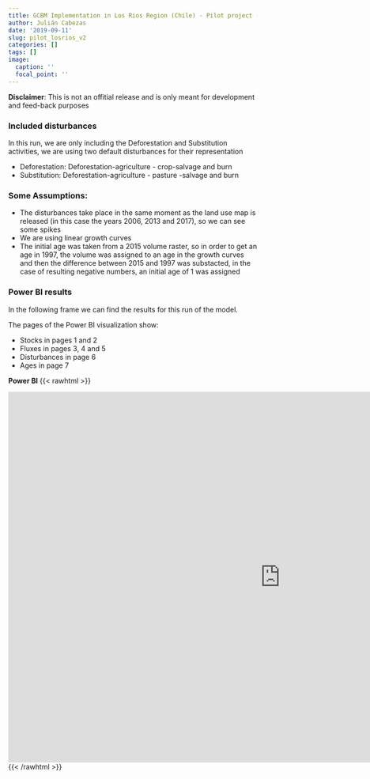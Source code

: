 ```yaml
---
title: GCBM Implementation in Los Rios Region (Chile) - Pilot project (version 0.2)
author: Julián Cabezas
date: '2019-09-11'
slug: pilot_losrios_v2
categories: []
tags: []
image:
  caption: ''
  focal_point: ''
---
```


**Disclaimer**: This is not an offitial release and is only meant for development and feed-back purposes

### Included disturbances

In this run, we are only including the Deforestation and Substitution activities, we are using two default disturbances for their representation

- Deforestation: Deforestation-agriculture - crop-salvage and burn
- Substitution: Deforestation-agriculture - pasture -salvage and burn

### Some Assumptions:

- The disturbances take place in the same moment as the land use map is released (in this case the years 2006, 2013 and 2017), so we can see some spikes
- We are using linear growth curves
- The initial age was taken from a 2015 volume raster, so in order to get an age in 1997, the volume was assigned to an age in the growth curves and then the difference between 2015 and 1997 was substacted, in the case of resulting negative numbers, an initial age of 1 was assigned

### Power BI results

In the following frame we can find the results for this run of the model.

The pages of the Power BI visualization show:

- Stocks in pages 1 and 2
- Fluxes in pages 3, 4 and 5
- Disturbances in page 6
- Ages in page 7

**Power BI**
{{< rawhtml >}}
<iframe width="1100" height="750"  src="https://app.powerbi.com/view?r=eyJrIjoiNDNjYjFkZjgtMTQwNi00ZmJlLWEwNDEtNzUzZGRjZjc3OGRjIiwidCI6ImU2ZjQ4MjNiLTljZmUtNGNiYi04ZDcwLWQyNWU5YTMxZDg1OSIsImMiOjR9" frameborder="0" allowFullScreen="true"></iframe>
{{< /rawhtml >}}


